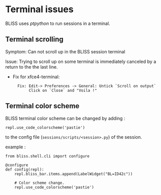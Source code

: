 
# Terminal issues

BLISS uses *ptpython* to run sessions in a terminal.

## Terminal scrolling

Symptom: Can not scroll up in the BLISS session terminal

Issue: Trying to scroll up on some terminal is immediately canceled by
a return to the the last line.

* Fix for xfce4-terminal:

        Fix: Edit-> Preferences -> General: Untick `Scroll on output`
	         Click on `Close` and "Voila !"


## Terminal color scheme

BLISS terminal color scheme can be changed by adding :

    repl.use_code_colorscheme('pastie')
to the config file (`sessions/scripts/<session>.py`) of the session.

example :

    from bliss.shell.cli import configure
    
    @configure
    def config(repl):
        repl.bliss_bar.items.append(LabelWidget("BL=ID42c"))

        # Color scheme change.
        repl.use_code_colorscheme('pastie')
